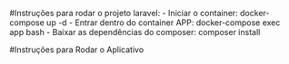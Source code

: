 #Instruções para rodar o projeto laravel:
    - Iniciar o container:  docker-compose up -d
    - Entrar dentro do container APP: docker-compose exec app bash
    - Baixar as dependências do composer: composer install

#Instruções para Rodar o Aplicativo


